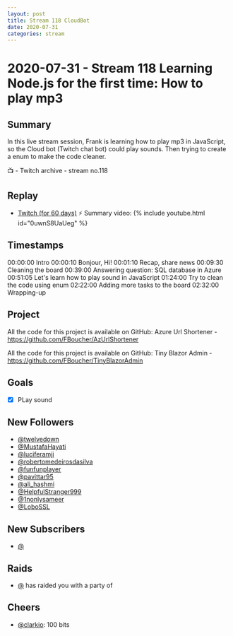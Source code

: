 ```yaml
---
layout: post
title: Stream 118 CloudBot
date: 2020-07-31
categories: stream
---
```



# 2020-07-31 - Stream 118 Learning Node.js for the first time: How to play mp3

## Summary

In this live stream session, Frank is learning how to play mp3 in JavaScript, so the Cloud bot (Twitch chat bot) could play sounds. Then trying to create a enum to make the code cleaner.

📺 - Twitch archive - stream no.118

## Replay


- [Twitch (for 60 days)](https://www.twitch.tv/videos/)
⚡ Summary video:
{% include youtube.html id="0uwnS8UaUeg" %}
<br/><!--more-->


## Timestamps


00:00:00 Intro
00:00:10 Bonjour, Hi!
00:01:10 Recap, share news
00:09:30 Cleaning the board 
00:39:00 Answering question: SQL database in Azure
00:51:05 Let's learn how to play sound in JavaScript
01:24:00 Try to clean the code using enum 
02:22:00 Adding more tasks to the board
02:32:00 Wrapping-up 


Project
-------

All the code for this project is available on GitHub: Azure Url Shortener - https://github.com/FBoucher/AzUrlShortener

All the code for this project is available on GitHub: Tiny Blazor Admin - https://github.com/FBoucher/TinyBlazorAdmin


Goals
-----

- [X] PLay sound


New Followers
-------------

- [@twelvedown](https://www.twitch.tv/twelvedown)
- [@MustafaHayati](https://www.twitch.tv/MustafaHayati)
- [@luciferamji](https://www.twitch.tv/luciferamji)
- [@robertomedeirosdasilva](https://www.twitch.tv/robertomedeirosdasilva)
- [@funfunplayer](https://www.twitch.tv/funfunplayer)
- [@pavittar95](https://www.twitch.tv/pavittar95)
- [@ali_hashmi](https://www.twitch.tv/ali_hashmi)
- [@HelpfulStranger999](https://www.twitch.tv/HelpfulStranger999)
- [@1nonlysameer](https://www.twitch.tv/1nonlysameer)
- [@LoboSSL](https://www.twitch.tv/LoboSSL)


New Subscribers
---------------

- [@](https://www.twitch.tv/)


Raids
------

- [@](https://www.twitch.tv/) has raided you with a party of 



Cheers
------

- [@clarkio](https://www.twitch.tv/clarkio): 100 bits


